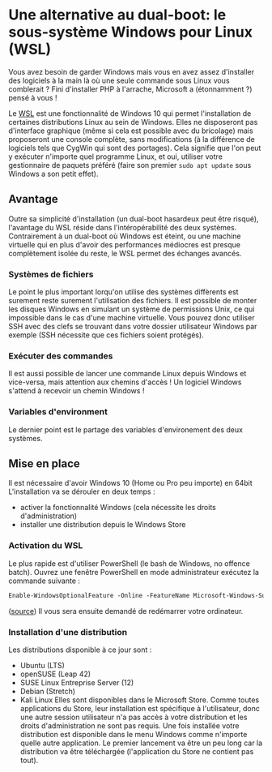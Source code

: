 # Une alternative au dual-boot: le sous-système Windows pour Linux (WSL)
Vous avez besoin de garder Windows mais vous en avez assez d'installer des logiciels à la main là où une seule commande sous Linux vous comblerait ? Fini d'installer PHP à l'arrache, Microsoft a (étonnamment ?) pensé à vous !

Le [WSL](https://docs.microsoft.com/fr-fr/windows/wsl/about) est une fonctionnalité de Windows 10 qui permet l'installation de certaines distributions Linux au sein de Windows.
Elles ne disposeront pas d'interface graphique (même si cela est possible avec du bricolage) mais proposeront une console complète, sans modifications (à la différence de logiciels tels que CygWin qui sont des portages).
Cela signifie que l'on peut y exécuter n'importe quel programme Linux, et oui, utiliser votre gestionnaire de paquets préféré (faire son premier `sudo apt update` sous Windows a son petit effet).

## Avantage
Outre sa simplicité d'installation (un dual-boot hasardeux peut être risqué), l'avantage du WSL réside dans l'intéropérabilité des deux systèmes.
Contrairement à un dual-boot où Windows est éteint, ou une machine virtuelle qui en plus d'avoir des performances médiocres est presque complètement isolée du reste, le WSL permet des échanges avancés.

### Systèmes de fichiers
Le point le plus important lorqu'on utilise des systèmes diffèrents est surement reste surement l'utilisation des fichiers.
Il est possible de monter les disques Windows en simulant un système de permissions Unix, ce qui impossible dans le cas d'une machine virtuelle.
Vous pouvez donc utiliser SSH avec des clefs se trouvant dans votre dossier utilisateur Windows par exemple (SSH nécessite que ces fichiers soient protégés).
### Exécuter des commandes
Il est aussi possible de lancer une commande Linux depuis Windows et vice-versa, mais attention aux chemins d'accès !
Un logiciel Windows s'attend à recevoir un chemin Windows !
### Variables d'environment
Le dernier point est le partage des variables d'environement des deux systèmes.

## Mise en place
Il est nécessaire d'avoir Windows 10 (Home ou Pro peu importe) en 64bit 
L'installation va se dérouler en deux temps :
- activer la fonctionnalité Windows (cela nécessite les droits d'administration)
- installer une distribution depuis le Windows Store

### Activation du WSL
Le plus rapide est d'utiliser PowerShell (le bash de Windows, no offence batch).
Ouvrez une fenêtre PowerShell en mode administrateur exécutez la commande suivante :
```ps
Enable-WindowsOptionalFeature -Online -FeatureName Microsoft-Windows-Subsystem-Linux
```
([source](https://docs.microsoft.com/fr-fr/windows/wsl/install-win10)) Il vous sera ensuite demandé de redémarrer votre ordinateur.

### Installation d'une distribution
Les distributions disponible à ce jour sont :
- Ubuntu (LTS)
- openSUSE (Leap 42)
- SUSE Linux Entreprise Server (12)
- Debian (Stretch)
- Kali Linux
Elles sont disponibles dans le Microsoft Store.
Comme toutes applications du Store, leur installation est spécifique à l'utilisateur, donc une autre session utilisateur n'a pas accès à votre distribution et les droits d'administration ne sont pas requis.
Une fois installée votre distribution est disponible dans le menu Windows comme n'importe quelle autre application.
Le premier lancement va être un peu long car la distribution va être téléchargée (l'application du Store ne contient pas tout).

